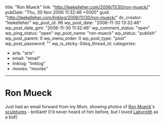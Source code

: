 title: "Ron Mueck"
link: "http://leekelleher.com/2006/11/30/ron-mueck/"
pubDate: "Thu, 30 Nov 2006 11:32:46 +0000"
guid: "http://leekelleher.com/linklog/2006/11/30/ron-mueck/"
dc_creator: "leekelleher"
wp_post_id: 96
wp_post_date: "2006-11-30 13:32:46"
wp_post_date_gmt: "2006-11-30 11:32:46"
wp_comment_status: "open"
wp_ping_status: "open"
wp_post_name: "ron-mueck"
wp_status: "publish"
wp_post_parent: 0
wp_menu_order: 0
wp_post_type: "post"
wp_post_password: ""
wp_is_sticky: 0dsq_thread_id: 
categories:
  - arts: "arts"
  - email: "email"
  - linklog: "linklog"
  - movies: "movies"

---

# Ron Mueck

Just had an email forward from my Mum, showing photos of <a href="http://en.wikipedia.org/wiki/Ron_Mueck">Ron Mueck</a>'s <a href="http://www.artmolds.com/ali/halloffame/ron_muek.htm">sculptures</a> - brilliant! (I'd never heard of him before, but I loved <a href="http://en.wikipedia.org/wiki/Labyrinth_%28film%29">Labyrinth</a> as a kid!)